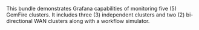 This bundle demonstrates Grafana capabilities of monitoring five (5) GemFire clusters. It includes three (3) independent clusters and two (2) bi-directional WAN clusters along with a workflow simulator.
